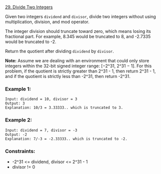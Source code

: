 [29. Divide Two Integers](https://leetcode.com/problems/divide-two-integers/description/)

Given two integers `dividend` and `divisor`, divide two integers without using multiplication, division, and mod operator.

The integer division should truncate toward zero, which means losing its fractional part. For example, 8.345 would be truncated to 8, and -2.7335 would be truncated to -2.

Return the quotient after dividing `dividend` by `divisor`.

**Note:** Assume we are dealing with an environment that could only store integers within the 32-bit signed integer range: [−2^31, 2^31 − 1]. For this problem, if the quotient is strictly greater than 2^31 - 1, then return 2^31 - 1, and if the quotient is strictly less than -2^31, then return -2^31.

### Example 1:
```text
Input: dividend = 10, divisor = 3
Output: 3
Explanation: 10/3 = 3.33333.. which is truncated to 3.
```
### Example 2:
```text
Input: dividend = 7, divisor = -3
Output: -2
Explanation: 7/-3 = -2.33333.. which is truncated to -2.
```

### Constraints:

* -2^31 <= dividend, divisor <= 2^31 - 1
* divisor != 0
